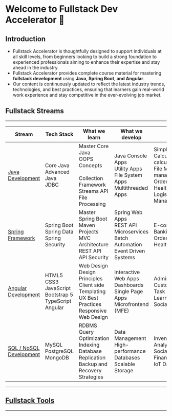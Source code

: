 # Welcome to Fullstack Dev Accelerator &#x1F680; 

## Introduction
- Fullstack Accelerator is thoughtfully designed to support individuals at all skill levels, from beginners looking to build a strong foundation to experienced professionals aiming to enhance their expertise and stay ahead in the industry.
- Fullstack Accelerator provides complete course material for mastering **fullstack development** using **Java, Spring Boot, and Angular**.
- Our content is continuously updated to reflect the latest industry trends, technologies, and best practices, ensuring that learners gain real-world work experience and stay competitive in the ever-evolving job market.

## Fullstack Streams

---

| Stream                    | Tech Stack                                   | What we learn                                           | What we develop                                          | Realtime Projects                                         |
|---------------------------|------------------------------------------------------|----------------------------------------------------------|----------------------------------------------------------|----------------------------------------------------------|
| [Java Development](./java) | Core Java  <br> Advanced Java  <br> JDBC | Master Core Java  <br> OOPS Concepts <br>   <br> Collection Framework <br> Streams API <br> File Processing | Java Console Apps  <br> Utility Apps  <br> File System Apps <br> Multithreaded Apps | Simple Calculator(./java/projects/simple-calculator)  <br>  File Manager(./java/projects/file-manager)  <br>  Order Processing System  <br>  Healthcare Management System  <br>  Logistics and Supply Chain Management |
| [Spring Framework](./spring) | Spring Boot  <br> Spring Data  <br> Spring Security | Master Spring Boot  <br> Maven Projects <br> MVC Architecture  <br> REST API  <br>  API Security   | Spring Web Apps  <br> REST API  <br> Microservices  <br> Batch Automation  <br> Event Driven Systems | E-commerce Backend  <br>  Banking System  <br>  Order Processing System  <br>  Healthcare Management System  |
| [Angular Development](./angular) | HTML5  <br> CSS3  <br> JavaScript <br> Bootstrap 5 <br> TypeScript  <br> Angular | Web Design  <br> Design Principles <br> Client side Templating <br> UX Best Practices <br> Responsive Web Design | Interactive Web Apps  <br> Dashboards  <br> Single Page Apps <br> Microfrontend (MFE)  | Admin Dashboard  <br>  Customer Portal  <br>  Task Management App  <br>  Learning Management System  <br>  Social Media Dashboard |
| [SQL / NoSQL Development](./sql)  | MySQL  <br> PostgreSQL  <br> MongoDB  | RDBMS  <br> Query Optimization  <br> Indexing  <br> Database Replication  <br> Backup and Recovery Strategies | Data Management  <br> High-performance Databases  <br> Scalable Storage | Inventory Management System  <br>  Analytics Dashboard  <br>  Social Media Data Storage  <br>  Financial Transactions Ledger  <br>  IoT Data Management System |

---

## [Fullstack Tools](./tools/)

---

